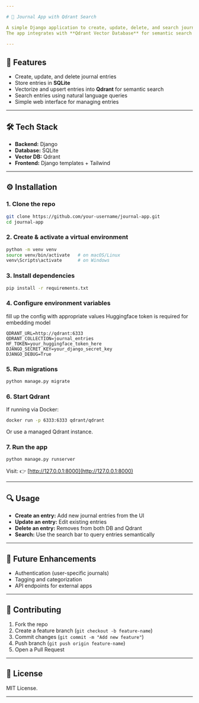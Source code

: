 ```yaml
---

# 📝 Journal App with Qdrant Search

A simple Django application to create, update, delete, and search journal entries.
The app integrates with **Qdrant Vector Database** for semantic search functionality.

---
```


## 🚀 Features

* Create, update, and delete journal entries
* Store entries in **SQLite**
* Vectorize and upsert entries into **Qdrant** for semantic search
* Search entries using natural language queries
* Simple web interface for managing entries

---

## 🛠️ Tech Stack

* **Backend:** Django
* **Database:** SQLite
* **Vector DB:** Qdrant
* **Frontend:** Django templates + Tailwind

---

## ⚙️ Installation

### 1. Clone the repo

```bash
git clone https://github.com/your-username/journal-app.git
cd journal-app
```

### 2. Create & activate a virtual environment

```bash
python -m venv venv
source venv/bin/activate   # on macOS/Linux
venv\Scripts\activate      # on Windows
```

### 3. Install dependencies

```bash
pip install -r requirements.txt
```

### 4. Configure environment variables

fill up the config with appropriate values
Huggingface token is required for embedding model

```env
QDRANT_URL=http://qdrant:6333
QDRANT_COLLECTION=journal_entries
HF_TOKEN=your_huggingface_token_here
DJANGO_SECRET_KEY=your_django_secret_key
DJANGO_DEBUG=True
```

### 5. Run migrations

```bash
python manage.py migrate
```

### 6. Start Qdrant

If running via Docker:

```bash
docker run -p 6333:6333 qdrant/qdrant
```

Or use a managed Qdrant instance.

### 7. Run the app

```bash
python manage.py runserver
```

Visit: 👉 [http://127.0.0.1:8000](http://127.0.0.1:8000)

---

## 🔍 Usage

* **Create an entry:** Add new journal entries from the UI
* **Update an entry:** Edit existing entries
* **Delete an entry:** Removes from both DB and Qdrant
* **Search:** Use the search bar to query entries semantically

---

## 📌 Future Enhancements

* Authentication (user-specific journals)
* Tagging and categorization
* API endpoints for external apps

---

## 🤝 Contributing

1. Fork the repo
2. Create a feature branch (`git checkout -b feature-name`)
3. Commit changes (`git commit -m "Add new feature"`)
4. Push branch (`git push origin feature-name`)
5. Open a Pull Request

---

## 📜 License

MIT License.

---